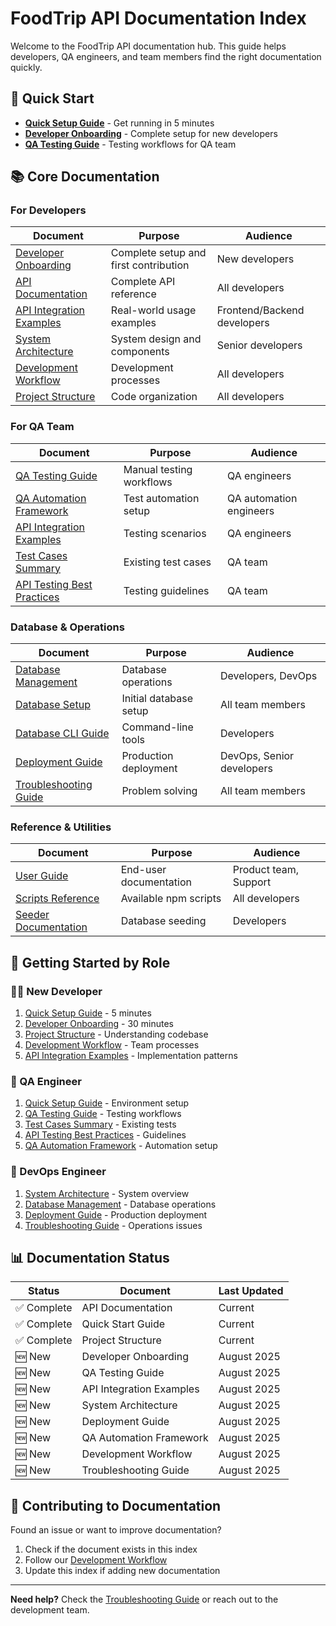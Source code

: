 # FoodTrip API Documentation Index

Welcome to the FoodTrip API documentation hub. This guide helps developers, QA engineers, and team members find the right documentation quickly.

## 🚀 Quick Start
- **[Quick Setup Guide](QUICK_START.md)** - Get running in 5 minutes
- **[Developer Onboarding](DEVELOPER_ONBOARDING.md)** - Complete setup for new developers
- **[QA Testing Guide](QA_TESTING_GUIDE.md)** - Testing workflows for QA team

## 📚 Core Documentation

### For Developers
| Document | Purpose | Audience |
|----------|---------|----------|
| [Developer Onboarding](DEVELOPER_ONBOARDING.md) | Complete setup and first contribution | New developers |
| [API Documentation](API_DOCUMENTATION.md) | Complete API reference | All developers |
| [API Integration Examples](API_INTEGRATION_EXAMPLES.md) | Real-world usage examples | Frontend/Backend developers |
| [System Architecture](SYSTEM_ARCHITECTURE.md) | System design and components | Senior developers |
| [Development Workflow](DEVELOPMENT_WORKFLOW.md) | Development processes | All developers |
| [Project Structure](PROJECT_STRUCTURE.md) | Code organization | All developers |

### For QA Team
| Document | Purpose | Audience |
|----------|---------|----------|
| [QA Testing Guide](QA_TESTING_GUIDE.md) | Manual testing workflows | QA engineers |
| [QA Automation Framework](QA_AUTOMATION_FRAMEWORK.md) | Test automation setup | QA automation engineers |
| [API Integration Examples](API_INTEGRATION_EXAMPLES.md) | Testing scenarios | QA engineers |
| [Test Cases Summary](../test-case/Test_Cases_Summary.md) | Existing test cases | QA team |
| [API Testing Best Practices](../test-case/API_Testing_Best_Practices.md) | Testing guidelines | QA team |

### Database & Operations
| Document | Purpose | Audience |
|----------|---------|----------|
| [Database Management](DATABASE_MANAGEMENT.md) | Database operations | Developers, DevOps |
| [Database Setup](DATABASE_SETUP.md) | Initial database setup | All team members |
| [Database CLI Guide](DATABASE_CLI_GUIDE.md) | Command-line tools | Developers |
| [Deployment Guide](DEPLOYMENT_GUIDE.md) | Production deployment | DevOps, Senior developers |
| [Troubleshooting Guide](TROUBLESHOOTING_GUIDE.md) | Problem solving | All team members |

### Reference & Utilities
| Document | Purpose | Audience |
|----------|---------|----------|
| [User Guide](USER_GUIDE.md) | End-user documentation | Product team, Support |
| [Scripts Reference](SCRIPTS_REFERENCE.md) | Available npm scripts | All developers |
| [Seeder Documentation](SEEDER_DOCUMENTATION.md) | Database seeding | Developers |

## 🎯 Getting Started by Role

### 👨‍💻 New Developer
1. [Quick Setup Guide](QUICK_START.md) - 5 minutes
2. [Developer Onboarding](DEVELOPER_ONBOARDING.md) - 30 minutes
3. [Project Structure](PROJECT_STRUCTURE.md) - Understanding codebase
4. [Development Workflow](DEVELOPMENT_WORKFLOW.md) - Team processes
5. [API Integration Examples](API_INTEGRATION_EXAMPLES.md) - Implementation patterns

### 🧪 QA Engineer
1. [Quick Setup Guide](QUICK_START.md) - Environment setup
2. [QA Testing Guide](QA_TESTING_GUIDE.md) - Testing workflows
3. [Test Cases Summary](../test-case/Test_Cases_Summary.md) - Existing tests
4. [API Testing Best Practices](../test-case/API_Testing_Best_Practices.md) - Guidelines
5. [QA Automation Framework](QA_AUTOMATION_FRAMEWORK.md) - Automation setup

### 🔧 DevOps Engineer
1. [System Architecture](SYSTEM_ARCHITECTURE.md) - System overview
2. [Database Management](DATABASE_MANAGEMENT.md) - Database operations
3. [Deployment Guide](DEPLOYMENT_GUIDE.md) - Production deployment
4. [Troubleshooting Guide](TROUBLESHOOTING_GUIDE.md) - Operations issues

## 📊 Documentation Status

| Status | Document | Last Updated |
|--------|----------|--------------|
| ✅ Complete | API Documentation | Current |
| ✅ Complete | Quick Start Guide | Current |
| ✅ Complete | Project Structure | Current |
| 🆕 New | Developer Onboarding | August 2025 |
| 🆕 New | QA Testing Guide | August 2025 |
| 🆕 New | API Integration Examples | August 2025 |
| 🆕 New | System Architecture | August 2025 |
| 🆕 New | Deployment Guide | August 2025 |
| 🆕 New | QA Automation Framework | August 2025 |
| 🆕 New | Development Workflow | August 2025 |
| 🆕 New | Troubleshooting Guide | August 2025 |

## 🤝 Contributing to Documentation

Found an issue or want to improve documentation? 
1. Check if the document exists in this index
2. Follow our [Development Workflow](DEVELOPMENT_WORKFLOW.md)
3. Update this index if adding new documentation

---

**Need help?** Check the [Troubleshooting Guide](TROUBLESHOOTING_GUIDE.md) or reach out to the development team.
